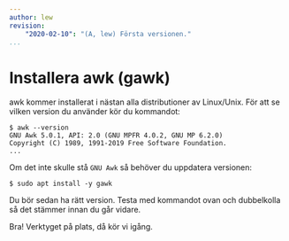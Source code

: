 ```yaml
---
author: lew
revision:
    "2020-02-10": "(A, lew) Första versionen."
...
```

Installera awk (gawk)
=======================

awk kommer installerat i nästan alla distributioner av Linux/Unix. För att se vilken version du använder kör du kommandot:

```
$ awk --version
GNU Awk 5.0.1, API: 2.0 (GNU MPFR 4.0.2, GNU MP 6.2.0)
Copyright (C) 1989, 1991-2019 Free Software Foundation.
...
```

Om det inte skulle stå `GNU Awk` så behöver du uppdatera versionen:

```
$ sudo apt install -y gawk
```

Du bör sedan ha rätt version. Testa med kommandot ovan och dubbelkolla så det stämmer innan du går vidare.

Bra! Verktyget på plats, då kör vi igång.
